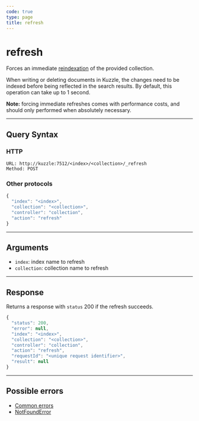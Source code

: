 ```yaml
---
code: true
type: page
title: refresh
---
```


# refresh

Forces an immediate [reindexation](https://www.elastic.co/guide/en/elasticsearch/reference/7.3/docs-refresh.html) of the provided collection.

When writing or deleting documents in Kuzzle, the changes need to be indexed before being reflected in the search results.
By default, this operation can take up to 1 second.

**Note:** forcing immediate refreshes comes with performance costs, and should only performed when absolutely necessary.

---

## Query Syntax

### HTTP

```http
URL: http://kuzzle:7512/<index>/<collection>/_refresh
Method: POST
```

### Other protocols

```js
{
  "index": "<index>",
  "collection": "<collection>",
  "controller": "collection",
  "action": "refresh"
}
```

---

## Arguments

- `index`: index name to refresh
- `collection`: collection name to refresh

---

## Response

Returns a response with `status` 200 if the refresh succeeds.

```js
{
  "status": 200,
  "error": null,
  "index": "<index>",
  "collection": "<collection>",
  "controller": "collection",
  "action": "refresh",
  "requestId": "<unique request identifier>",
  "result": null
}
```

---

## Possible errors

- [Common errors](/core/1/api/essentials/errors/handling#common-errors)
- [NotFoundError](/core/1/api/essentials/errors/handling#notfounderror)
